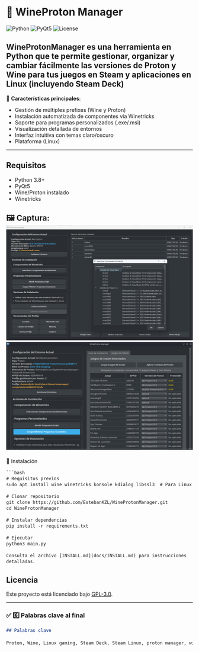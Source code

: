# 🍷 WineProton Manager  

![Python](https://img.shields.io/badge/python-3.8+-blue.svg)
![PyQt5](https://img.shields.io/badge/PyQt5-5.15+-green.svg)
![License](https://img.shields.io/badge/license-GPLv3-orange.svg)

## **WineProtonManager es una herramienta en Python que te permite gestionar, organizar y cambiar fácilmente las versiones de Proton y Wine para tus juegos en Steam y aplicaciones en Linux (incluyendo Steam Deck)**  

🔧 **Características principales**:  
- Gestión de múltiples prefixes (Wine y Proton)  
- Instalación automatizada de componentes via Winetricks  
- Soporte para programas personalizados (.exe/.msi)
- Visualización detallada de entornos  
- Interfaz intuitiva con temas claro/oscuro
- Plataforma (Linux)  

---
## Requisitos
- Python 3.8+
- PyQt5
- Wine/Proton instalado
- Winetricks

🖼️ **Captura**:  
![Screenshot](docs/screenshot-01.png)
![Screenshot](docs/screenshot-02.png)
---
🚀 Instalación  

    ```bash
    # Requisitos previos
    sudo apt install wine winetricks konsole kdialog libssl3  # Para Linux
    
    # Clonar repositorio
    git clone https://github.com/EstebanKZL/WineProtonManager.git
    cd WineProtonManager
    
    # Instalar dependencias
    pip install -r requirements.txt
    
    # Ejecutar
    python3 main.py
    
    Consulta el archivo [INSTALL.md](docs/INSTALL.md) para instrucciones detalladas.

## Licencia
Este proyecto está licenciado bajo [GPL-3.0](LICENSE).

---

### ✅ 6️⃣ Palabras clave al final

```markdown
## Palabras clave

Proton, Wine, Linux gaming, Steam Deck, Steam Linux, proton manager, wine manager, compatdata, configuración proton, herramientas Linux juegos
